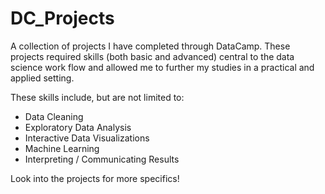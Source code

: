 # DC_Projects
A collection of projects I have completed through DataCamp.  These projects required skills (both basic and advanced) central to the data science work flow and allowed me to further my studies in a practical and applied setting.

These skills include, but are not limited to:
  - Data Cleaning
  - Exploratory Data Analysis
  - Interactive Data Visualizations
  - Machine Learning
  - Interpreting / Communicating Results
  
Look into the projects for more specifics!

